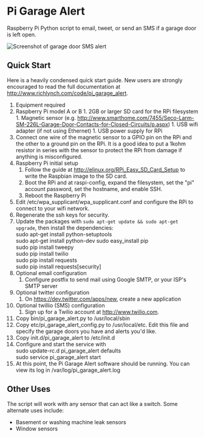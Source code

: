 Pi Garage Alert
===============

Raspberry Pi Python script to email, tweet, or send an SMS if a garage door is left open.

![Screenshot of garage door SMS alert](http://www.richlynch.com/wp-content/uploads/2013/07/garage_door_sms.png)

Quick Start
---------------

Here is a heavily condensed quick start guide. New users are strongly encouraged to read the full documentation at http://www.richlynch.com/code/pi_garage_alert.

1. Equipment required
  1. Raspberry Pi model A or B
	1. 2GB or larger SD card for the RPi filesystem 
	1. Magnetic sensor (e.g. http://www.smarthome.com/7455/Seco-Larm-SM-226L-Garage-Door-Contacts-for-Closed-Circuits/p.aspx)
	1. USB wifi adapter (if not using Ethernet)
	1. USB power supply for RPi
1. Connect one wire of the magnetic sensor to a GPIO pin on the RPi and the other to a ground pin on the RPi. It is a good idea to put a 1kohm resistor in series with the sensor to protect the RPi from damage if anything is misconfigured.
1. Raspberry Pi initial setup
	1. Follow the guide at http://elinux.org/RPi_Easy_SD_Card_Setup to write the Raspbian image to the SD card.
	1. Boot the RPi and at raspi-config, expand the filesystem, set the "pi" account password, set the hostname, and enable SSH.
	1. Reboot the Raspberry Pi
1. Edit /etc/wpa_supplicant/wpa_supplicant.conf and configure the RPi to connect to your wifi network.
1. Regenerate the ssh keys for security.
1. Update the packages with `sudo apt-get update && sudo apt-get upgrade`, then install the dependencies:<br>
sudo apt-get install python-setuptools<br>
sudo apt-get install python-dev
sudo easy_install pip<br>
sudo pip install tweepy<br>
sudo pip install twilio<br>
sudo pip install requests<br>
sudo pip install requests[security]<br>
1. Optional email configuration
	1. Configure postfix to send mail using Google SMTP, or your ISP's SMTP server
1. Optional twitter configuration
	1. On https://dev.twitter.com/apps/new, create a new application
1. Optional twillio (SMS) configuration
	1. Sign up for a Twilio account at http://www.twilio.com.
1. Copy bin/pi_garage_alert.py to /usr/local/sbin
1. Copy etc/pi_garage_alert_config.py to /usr/local/etc. Edit this file and specify the garage doors you have and alerts you'd like.
1. Copy init.d/pi_garage_alert to /etc/init.d
1. Configure and start the service with<br>
sudo update-rc.d pi_garage_alert defaults<br>
sudo service pi_garage_alert start<br>
1. At this point, the Pi Garage Alert software should be running. You can view its log in /var/log/pi_garage_alert.log

Other Uses
---------------

The script will work with any sensor that can act like a switch. Some alternate uses include:

* Basement or washing machine leak sensors
* Window sensors
